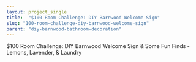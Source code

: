 ```yaml
---
layout: project_single
title:  "$100 Room Challenge: DIY Barnwood Welcome Sign"
slug: "100-room-challenge-diy-barnwood-welcome-sign"
parent: "diy-barnwood-bathroom-decoration"
---
```

$100 Room Challenge: DIY Barnwood Welcome Sign & Some Fun Finds - Lemons, Lavender, & Laundry
